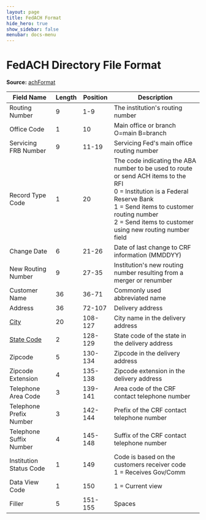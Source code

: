 ```yaml
---
layout: page
title: FedACH Format
hide_hero: true
show_sidebar: false
menubar: docs-menu
---
```



# FedACH Directory File Format

**Source:** [achFormat](https://frbservices.org/EPaymentsDirectory/achFormat.html)

| Field Name | Length | Position | Description |
| --- | --- | --- | --- |
| Routing Number | 9 | 1-9 | The institution's routing number |
| Office Code | 1 | 10 | Main office or branch O=main B=branch |
| Servicing FRB Number | 9 | 11-19 | Servicing Fed's main office routing number |
| Record Type Code | 1 | 20 | The code indicating the ABA number to be used to route or send ACH items to the RFI <br/> 0 = Institution is a Federal Reserve Bank <br/> 1 = Send items to customer routing number <br/> 2 = Send items to customer using new routing number field |
| Change Date | 6 | 21-26 | Date of last change to CRF information (MMDDYY) |
| New Routing Number | 9 | 27-35 | Institution's new routing number resulting from a merger or renumber |
| Customer Name | 36 | 36-71 | Commonly used abbreviated name |
| Address | 36 | 72-107 | Delivery address |
| [City](https://frbservices.org/EPaymentsDirectory/fedachCities.html) | 20 | 108-127 | City name in the delivery address |
| [State Code](Fed_STATE_CODES.md) | 2 | 128-129 | State code of the state in the delivery address |
| Zipcode | 5 | 130-134 | Zipcode in the delivery address |
| Zipcode Extension | 4 | 135-138 | Zipcode extension in the delivery address |
| Telephone Area Code | 3 | 139-141 | Area code of the CRF contact telephone number |
| Telephone Prefix Number | 3 | 142-144 | Prefix of the CRF contact telephone number |
| Telephone Suffix Number | 4 | 145-148 | Suffix of the CRF contact telephone number |
| Institution Status Code | 1 | 149 | Code is based on the customers receiver code<br/>1 = Receives Gov/Comm |
| Data View Code | 1 | 150 | 1 = Current view |
| Filler | 5 | 151-155 | Spaces |
